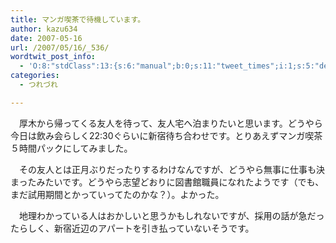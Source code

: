 ```yaml
---
title: マンガ喫茶で待機しています。
author: kazu634
date: 2007-05-16
url: /2007/05/16/_536/
wordtwit_post_info:
  - 'O:8:"stdClass":13:{s:6:"manual";b:0;s:11:"tweet_times";i:1;s:5:"delay";i:0;s:7:"enabled";i:1;s:10:"separation";s:2:"60";s:7:"version";s:3:"3.7";s:14:"tweet_template";b:0;s:6:"status";i:2;s:6:"result";a:0:{}s:13:"tweet_counter";i:2;s:13:"tweet_log_ids";a:1:{i:0;i:2945;}s:9:"hash_tags";a:0:{}s:8:"accounts";a:1:{i:0;s:7:"kazu634";}}'
categories:
  - つれづれ

---
```

<div class="section">
<p>
    　厚木から帰ってくる友人を待って、友人宅へ泊まりたいと思います。どうやら今日は飲み会らしく22:30ぐらいに新宿待ち合わせです。とりあえずマンガ喫茶５時間パックにしてみました。
</p>
  
<p>
    　その友人とは正月ぶりだったりするわけなんですが、どうやら無事に仕事も決まったみたいです。どうやら志望どおりに図書館職員になれたようです（でも、まだ試用期間とかっていってたのかな？）。よかった。
</p>
  
<p>
    　地理わかっている人はおかしいと思うかもしれないですが、採用の話が急だったらしく、新宿近辺のアパートを引き払っていないそうです。
</p>
</div>